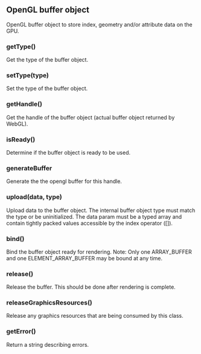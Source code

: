 ## OpenGL buffer object

OpenGL buffer object to store index, geometry and/or attribute data on the GPU.

### getType()

Get the type of the buffer object.

### setType(type)

Set the type of the buffer object.

### getHandle()

Get the handle of the buffer object (actual buffer object returned by WebGL).

### isReady()

Determine if the buffer object is ready to be used.

### generateBuffer

Generate the the opengl buffer for this handle.

### upload(data, type)

Upload data to the buffer object. The internal buffer object type must match the type or be
uninitialized. The data param must be a typed array and contain tightly packed values
accessible by the index operator ([]).

### bind()

Bind the buffer object ready for rendering. Note: Only one ARRAY_BUFFER and one
ELEMENT_ARRAY_BUFFER may be bound at any time.

### release()

Release the buffer. This should be done after rendering is complete.

### releaseGraphicsResources()

Release any graphics resources that are being consumed by this class.

### getError()

Return a string describing errors.
